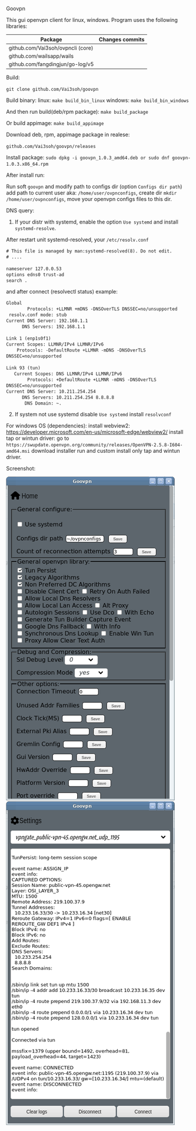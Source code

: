 Goovpn

This gui openvpn client for linux, windows.
Program uses the following libraries:

| Package                                   | Changes commits 
| ----------------------------------------- | ----------------------------------------
| github.com/Vai3soh/ovpncli (core)         |
| github.com/wailsapp/wails                 |
| github.com/fangdingjun/go-log/v5          |


Build:

```git clone github.com/Vai3soh/goovpn```

Build binary:
	linux:
		```make build_bin_linux```
	windows:
		```make build_bin_windows```

And then run build(deb/rpm package):
```make build_package```

Or build appimage:
```make build_appimage```

Download deb, rpm, appimage package in realese:

```github.com/Vai3soh/goovpn/releases```

Install package:
```sudo dpkg -i goovpn_1.0.3_amd64.deb or sudo dnf goovpn-1.0.3.x86_64.rpm```

After install run:

Run soft ```goovpn``` and modify path to configs dir (option ```Configs dir path```)
add path to current user aka: ```/home/user/ovpnconfigs```,
create dir ```mkdir /home/user/ovpnconfigs```,
move your openvpn configs files to this dir.

DNS query:
1. If your distr with systemd, enable the option ```Use systemd``` and install ```systemd-resolve```.

After restart unit systemd-resolved, your ```/etc/resolv.conf```
```
# This file is managed by man:systemd-resolved(8). Do not edit.
# ....

nameserver 127.0.0.53
options edns0 trust-ad
search .
```
and after connect (resolvectl status) example:
 ```resolvectl status
Global
         Protocols: +LLMNR +mDNS -DNSOverTLS DNSSEC=no/unsupported
  resolv.conf mode: stub
Current DNS Server: 192.168.1.1
       DNS Servers: 192.168.1.1

Link 1 (enp1s0f1)
Current Scopes: LLMNR/IPv4 LLMNR/IPv6
     Protocols: -DefaultRoute +LLMNR -mDNS -DNSOverTLS DNSSEC=no/unsupported

Link 93 (tun)
    Current Scopes: DNS LLMNR/IPv4 LLMNR/IPv6
         Protocols: +DefaultRoute +LLMNR -mDNS -DNSOverTLS DNSSEC=no/unsupported
Current DNS Server: 10.211.254.254
       DNS Servers: 10.211.254.254 8.8.8.8
        DNS Domain: ~.
```
2. If system not use systemd disable ```Use systemd``` install ```resolvconf```

For windows OS (dependencies):
	install webview2: https://developer.microsoft.com/en-us/microsoft-edge/webview2/
	install tap or wintun driver:
		go to ```https://swupdate.openvpn.org/community/releases/OpenVPN-2.5.8-I604-amd64.msi``` download installer
		run and custom install only tap and wintun driver.
	 
Screenshot:


![Data_Label](https://raw.githubusercontent.com/Vai3soh/goovpn/master/goovpn_screen1.png)
![Data_Label](https://raw.githubusercontent.com/Vai3soh/goovpn/master/goovpn_screen2.png)

